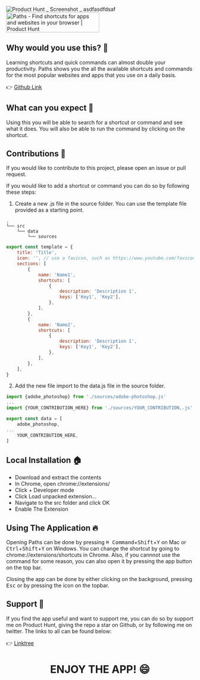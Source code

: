  
![Product Hunt _ Screenshot _ asdfasdfdsaf](https://user-images.githubusercontent.com/52125687/178572560-088dd244-f242-4536-8d4b-3f3294e35674.png)
<a href="https://www.producthunt.com/posts/paths-3?utm_source=badge-featured&utm_medium=badge&utm_souce=badge-paths&#0045;3" target="_blank"><img src="https://api.producthunt.com/widgets/embed-image/v1/featured.svg?post_id=352591&theme=dark" alt="Paths - Find&#0032;shortcuts&#0032;for&#0032;apps&#0032;and&#0032;websites&#0032;in&#0032;your&#0032;browser | Product Hunt" style="width: 250px; height: 54px;" width="250" height="54" /></a>

## Why would you use this? 🔎

Learning shortcuts and quick commands can almost double your productivity. Paths shows you the all the available shortcuts and commands for the most popular websites and apps that you use on a daily basis.

👉 [Github Link](https://github.com/raf-underscore/paths)

## What can you expect 🤔

Using this you will be able to search for a shortcut or command and see what it does. You will also be able to run the command by clicking on the shortcut.

## Contributions 🔮

If you would like to contribute to this project, please open an issue or pull request. 

If you would like to add a shortcut or command you can do so by following these steps:

1. Create a new .js file in the source folder. You can use the template file provided as a starting point.

```
.
└── src
    └── data
        └── sources
```

```js
export const template = {
	title: 'Title',
	icon: '', // use a favicon, such as https://www.youtube.com/favicon.ico
	sections: [
		{
			name: 'Name1',
			shortcuts: [
				{
					description: 'Description 1',
					keys: ['Key1', 'Key2'],
				},
			],
		},
		{
			name: 'Name2',
			shortcuts: [
				{
					description: 'Description 1',
					keys: ['Key1', 'Key2'],
				},
			],
		},
	],
}
```
2. Add the new file import to the data.js file in the source folder.
 
```js
import {adobe_photoshop} from './sources/adobe-photoshop.js'
...
import {YOUR_CONTRIBUTION_HERE} from './sources/YOUR_CONTRIBUTION,.js'

export const data = [
	adobe_photoshop,
...
    YOUR_CONTRIBUTION_HERE,
]
```
 

## Local Installation 🏠
 
 - Download and extract the contents
 - In Chrome, open chrome://extensions/
 - Click + Developer mode
 - Click Load unpacked extension…
 - Navigate to the src folder and click OK
 - Enable The Extension
 
 ## Using The Application 🔥

Opening Paths can be done by pressing <kbd>⌘ Command</kbd>+<kbd>Shift</kbd>+<kbd>Y</kbd> on Mac or <kbd>Ctrl</kbd>+<kbd>Shift</kbd>+<kbd>Y</kbd> on Windows. You can change the shortcut by going to chrome://extensions/shortcuts in Chrome. Also, if you cannnot use the command for some reason, you can also open it by pressing the app button on the top bar.

Closing the app can be done by either clicking on the background, pressing <kbd>Esc</kbd> or by pressing the icon on the topbar.
 
## Support 💌

If you find the app useful and want to support me, you can do so by support me on Product Hunt, giving the repo a star on Github, or by following me on twitter. The links to all can be found below:

👉 [Linktree](https://linktr.ee/raf_underscore)

<h1 align="center">
    ENJOY THE APP! 😄
</h1>
